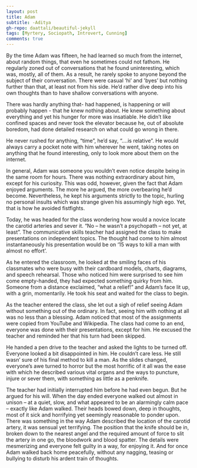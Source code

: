 ```yaml
---
layout: post
title: Adam
subtitle: -Aditya
gh-repo: daattali/beautiful-jekyll
tags: [Myrtery, Sociopath, Introvert, Cunning]
comments: true
---
```


By the time Adam was fifteen, he had learned so much from the internet, about random things, that even he sometimes could not fathom. He regularly zoned out of conversations that he found uninteresting, which was, mostly, all of them. As a result, he rarely spoke to anyone beyond the subject of their conversation. There were casual ‘hi’ and 'byes’ but nothing further than that, at least not from his side. He’d rather dive deep into his own thoughts than to have shallow conversations with anyone.

There was hardly anything that- had happened, is happening or will probably happen - that he knew nothing about. He knew something about everything and yet his hunger for more was insatiable. He didn’t like confined spaces and never took the elevator because he, out of absolute boredom, had done detailed research on what could go wrong in there.

He never rushed for anything, “time”, he’d say, “….is relative”. He would always carry a pocket note with him wherever he went, taking notes on anything that he found interesting, only to look more about them on the internet.

In general, Adam was someone you wouldn’t even notice despite being in the same room for hours. There was nothing extraordinary about him, except for his curiosity. This was odd, however, given the fact that Adam enjoyed arguments. The more he argued, the more overbearing he’d become. Nevertheless, he kept his arguments strictly to the topic, hurling no personal insults which was strange given his assumingly high ego. Yet, that is how he avoided fistfights.

Today, he was headed for the class wondering how would a novice locate the carotid arteries and sever it. “No – he wasn’t a psychopath – not yet, at least”. The communicative skills teacher had assigned the class to make presentations on independent topics. The thought had come to him almost instantaneously his presentation would be on ‘15 ways to kill a man with almost no effort’.

As he entered the classroom, he looked at the smiling faces of his classmates who were busy with their cardboard models, charts, diagrams, and speech rehearsal. Those who noticed him were surprised to see him come empty-handed, they had expected something quirky from him. Someone from a distance exclaimed, “what a relief!” and Adam’s face lit up, with a grin, momentarily. He took his seat and waited for the class to begin.

As the teacher entered the class, she let out a sigh of relief seeing Adam without something out of the ordinary. In fact, seeing him with nothing at all was no less than a blessing. Adam noticed that most of the assignments were copied from YouTube and Wikipedia. The class had come to an end, everyone was done with their presentations, except for him. He excused the teacher and reminded her that his turn had been skipped.

He handed a pen drive to the teacher and asked the lights to be turned off. Everyone looked a bit disappointed in him. He couldn’t care less. He still wasn’ sure of his final method to kill a man. As the slides changed, everyone’s awe turned to horror but the most horrific of it all was the ease with which he described various vital organs and the ways to puncture, injure or sever them, with something as little as a penknife.

The teacher had initially interrupted him before he had even begun. But he argued for his will. When the day ended everyone walked out almost in unison – at a quiet, slow, and what appeared to be an alarmingly calm pace – exactly like Adam walked. Their heads bowed down, deep in thoughts, most of it sick and horrifying yet seemingly reasonable to ponder upon. There was something in the way Adam described the location of the carotid artery, it was sensual yet terrifying. The position that the knife should be in, broken down to the nearest angel and the required amount of force to slit the artery in one go, the bloodwork and blood spatter. The details were mesmerizing and everyone felt guilty in a way, for enjoying it. And for once Adam walked back home peacefully, without any nagging, teasing or bullying to disturb his ardent train of thoughts.

<!---

### Notification

{: .box-note}
**Note:** This is a notification box.

### Warning

{: .box-warning}
**Warning:** This is a warning box.

### Error

{: .box-error}
**Error:** This is an error box.

--->